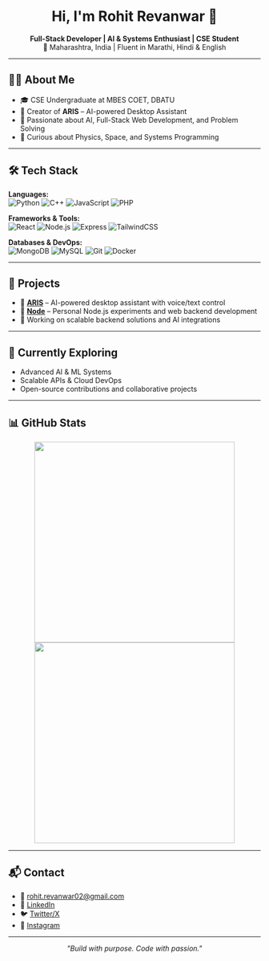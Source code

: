 <h1 align="center">Hi, I'm Rohit Revanwar 👋</h1>

<p align="center">
<strong>Full-Stack Developer | AI & Systems Enthusiast | CSE Student</strong><br>
📍 Maharashtra, India | Fluent in Marathi, Hindi & English
</p>

---

## 👨‍💻 About Me

- 🎓 CSE Undergraduate at MBES COET, DBATU  
- 🧠 Creator of **ARIS** – AI-powered Desktop Assistant  
- 🔧 Passionate about AI, Full-Stack Web Development, and Problem Solving  
- 🌌 Curious about Physics, Space, and Systems Programming  

---

## 🛠 Tech Stack

**Languages:**  
![Python](https://img.shields.io/badge/Python-3776AB?style=flat&logo=python&logoColor=white)
![C++](https://img.shields.io/badge/C++-00599C?style=flat&logo=c%2B%2B&logoColor=white)
![JavaScript](https://img.shields.io/badge/JavaScript-F7DF1E?style=flat&logo=javascript&logoColor=black)
![PHP](https://img.shields.io/badge/PHP-777BB4?style=flat&logo=php&logoColor=white)

**Frameworks & Tools:**  
![React](https://img.shields.io/badge/React-61DAFB?style=flat&logo=react&logoColor=black)
![Node.js](https://img.shields.io/badge/Node.js-339933?style=flat&logo=nodedotjs&logoColor=white)
![Express](https://img.shields.io/badge/Express.js-000000?style=flat&logo=express&logoColor=white)
![TailwindCSS](https://img.shields.io/badge/TailwindCSS-06B6D4?style=flat&logo=tailwindcss&logoColor=white)

**Databases & DevOps:**  
![MongoDB](https://img.shields.io/badge/MongoDB-47A248?style=flat&logo=mongodb&logoColor=white)
![MySQL](https://img.shields.io/badge/MySQL-4479A1?style=flat&logo=mysql&logoColor=white)
![Git](https://img.shields.io/badge/Git-F05032?style=flat&logo=git&logoColor=white)
![Docker](https://img.shields.io/badge/Docker-2496ED?style=flat&logo=docker&logoColor=white)

---

## 🚀 Projects

- 🔹 [**ARIS**](https://github.com/rohitr99vanwar/ARIS) – AI-powered desktop assistant with voice/text control  
- 🔹 [**Node**](https://github.com/rohitr99vanwar/node) – Personal Node.js experiments and web backend development  
- 🔹 Working on scalable backend solutions and AI integrations  

---

## 📘 Currently Exploring

- Advanced AI & ML Systems  
- Scalable APIs & Cloud DevOps  
- Open-source contributions and collaborative projects  

---

## 📊 GitHub Stats

<p align="center">
  <img src="https://github-readme-stats.vercel.app/api?username=rohitr99vanwar&show_icons=true&theme=github_dark" width="400px" />
  <img src="https://github-readme-streak-stats.herokuapp.com/?user=rohitr99vanwar&theme=github-dark" width="400px" />
</p>

---

## 📬 Contact

- 📧 [rohit.revanwar02@gmail.com](mailto:rohit.revanwar02@gmail.com)  
- 🔗 [LinkedIn](https://www.linkedin.com/in/rohit-revanwar)  
- 🐦 [Twitter/X](https://x.com/Rohit_Revanwar)  
- 📸 [Instagram](https://www.instagram.com/rohit.revanwar)  

---

<p align="center"><em>"Build with purpose. Code with passion."</em></p>
